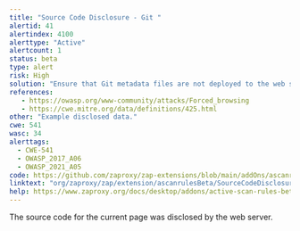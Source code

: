 ```yaml
---
title: "Source Code Disclosure - Git "
alertid: 41
alertindex: 4100
alerttype: "Active"
alertcount: 1
status: beta
type: alert
risk: High
solution: "Ensure that Git metadata files are not deployed to the web server or application server"
references:
   - https://owasp.org/www-community/attacks/Forced_browsing
   - https://cwe.mitre.org/data/definitions/425.html
other: "Example disclosed data."
cwe: 541
wasc: 34
alerttags: 
  - CWE-541
  - OWASP_2017_A06
  - OWASP_2021_A05
code: https://github.com/zaproxy/zap-extensions/blob/main/addOns/ascanrulesBeta/src/main/java/org/zaproxy/zap/extension/ascanrulesBeta/SourceCodeDisclosureGitScanRule.java
linktext: "org/zaproxy/zap/extension/ascanrulesBeta/SourceCodeDisclosureGitScanRule.java"
help: https://www.zaproxy.org/docs/desktop/addons/active-scan-rules-beta/#id-41
---
```

The source code for the current page was disclosed by the web server.
